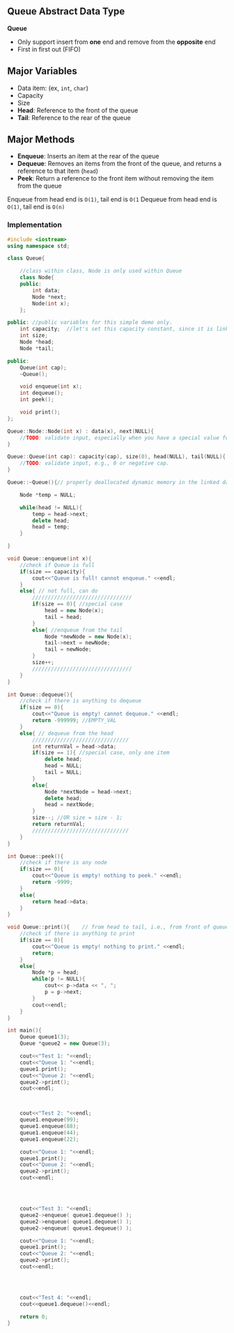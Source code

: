 ## Queue Abstract Data Type
**Queue**
- Only support insert from **one** end and remove from the **opposite** end 
- First in first out (FIFO)

## Major Variables
- Data item: (ex, `int`, `char`)
- Capacity
- Size
- **Head**: Reference to the front of the queue
- **Tail**: Reference to the rear of the queue

## Major Methods
- **Enqueue**: Inserts an item at the rear of the queue
- **Dequeue**: Removes an items from the front of the queue, and returns a reference to that item (`head`)
- **Peek**: Return a reference to the front item without removing the item from the queue

Enqueue from head end is `O(1)`, tail end is `O(1`
Dequeue from head end is `O(1)`, tail end is `O(n)`


### Implementation
```cpp
#include <iostream>
using namespace std;

class Queue{

    //class within class, Node is only used within Queue
    class Node{
    public:
        int data;
        Node *next;
        Node(int x);
    };

public: //public variables for this simple demo only.
    int capacity;  //let's set this capacity constant, since it is linked structure, may just use a vary large number such as max int INT_MAX.
    int size;
    Node *head;
    Node *tail;

public:
    Queue(int cap);
    ~Queue();

    void enqueue(int x);
    int dequeue();
    int peek();

    void print();
};

Queue::Node::Node(int x) : data(x), next(NULL){
    //TODO: validate input, especially when you have a special value for EMPTY Queue return constant
}

Queue::Queue(int cap): capacity(cap), size(0), head(NULL), tail(NULL){
    //TODO: validate input, e.g., 0 or negative cap.
}

Queue::~Queue(){// properly deallocated dynamic memory in the linked data structure.

    Node *temp = NULL;

    while(head != NULL){
        temp = head->next;
        delete head;
        head = temp;
    }

}

void Queue::enqueue(int x){
    //check if Queue is full
    if(size == capacity){
        cout<<"Queue is full! cannot enqueue." <<endl;
    }
    else{ // not full, can do
        ////////////////////////////////
        if(size == 0){ //special case
            head = new Node(x);
            tail = head;
        }
        else{ //enqueue from the tail
            Node *newNode = new Node(x);
            tail->next = newNode;
            tail = newNode;
        }
        size++;
        ////////////////////////////////
    }
}

int Queue::dequeue(){
    //check if there is anything to dequeue
    if(size == 0){
        cout<<"Queue is empty! cannot dequeue." <<endl;
        return -999999; //EMPTY_VAL
    }
    else{ // dequeue from the head
        ///////////////////////////////
        int returnVal = head->data;
        if(size == 1){ //special case, only one item
            delete head;
            head = NULL;
            tail = NULL;
        }
        else{
            Node *nextNode = head->next;
            delete head;
            head = nextNode;
        }
        size--; //OR size = size - 1;
        return returnVal;
        ///////////////////////////////
    }
}

int Queue::peek(){
    //check if there is any node
    if(size == 0){
        cout<<"Queue is empty! nothing to peek." <<endl;
        return -9999;
    }
    else{
        return head->data;
    }
}

void Queue::print(){    // from head to tail, i.e., from front of queue to end of queue
    //check if there is anything to print
    if(size == 0){
        cout<<"Queue is empty! nothing to print." <<endl;
        return;
    }
    else{
        Node *p = head;
        while(p != NULL){
            cout<< p->data << ", ";
            p = p->next;
        }
        cout<<endl;
    }
}

int main(){
    Queue queue1(3);
    Queue *queue2 = new Queue(3);

    cout<<"Test 1: "<<endl;
    cout<<"Queue 1: "<<endl;
    queue1.print();
    cout<<"Queue 2: "<<endl;
    queue2->print();
    cout<<endl;



    cout<<"Test 2: "<<endl;
    queue1.enqueue(99);
    queue1.enqueue(88);
    queue1.enqueue(44);
    queue1.enqueue(22);

    cout<<"Queue 1: "<<endl;
    queue1.print();
    cout<<"Queue 2: "<<endl;
    queue2->print();
    cout<<endl;




    cout<<"Test 3: "<<endl;
    queue2->enqueue( queue1.dequeue() );
    queue2->enqueue( queue1.dequeue() );
    queue2->enqueue( queue1.dequeue() );

    cout<<"Queue 1: "<<endl;
    queue1.print();
    cout<<"Queue 2: "<<endl;
    queue2->print();
    cout<<endl;




    cout<<"Test 4: "<<endl;
    cout<<queue1.dequeue()<<endl;

    return 0;
}
```